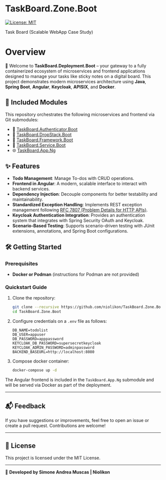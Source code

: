 # TaskBoard.Zone.Boot
[![License: MIT](https://img.shields.io/badge/License-MIT-green.svg)](https://opensource.org/licenses/MIT)

Task Board (Scalable WebApp Case Study)

# Overview

🚀 Welcome to **TaskBoard.Deployment.Boot** – your gateway to a fully containerized ecosystem of microservices and frontend applications designed to manage your tasks like sticky notes on a digital board. This project demonstrates modern microservices architecture using **Java**, **Spring Boot**, **Angular**, **Keycloak**, **APISIX**, and **Docker**.

## 🧩 Included Modules

This repository orchestrates the following microservices and frontend via Git submodules:

- 🔐 [TaskBoard.Authenticator.Boot](https://github.com/niolikon/TaskBoard.Authenticator.Boot)
- 📁 [TaskBoard.DropStack.Boot](https://github.com/niolikon/TaskBoard.DropStack.Boot)
- 🧱 [TaskBoard.Framework.Boot](https://github.com/niolikon/TaskBoard.Framework.Boot)
- 📌 [TaskBoard.Service.Boot](https://github.com/niolikon/TaskBoard.Service.Boot)
- 🌐 [TaskBoard.App.Ng](https://github.com/niolikon/TaskBoard.App.Ng)

## ✨ Features

- **Todo Management**: Manage To-dos with CRUD operations.
- **Frontend in Angular**: A modern, scalable interface to interact with backend services.
- **Dependency Injection**: Decouple components for better testability and maintainability.
- **Standardized Exception Handling**: Implements REST exception management following [RFC 7807 (Problem Details for HTTP APIs)](https://datatracker.ietf.org/doc/html/rfc7807).
- **Keycloak Authentication Integration**: Provides an authentication system that integrates with Spring Security OAuth and Keycloak.
- **Scenario-Based Testing**: Supports scenario-driven testing with JUnit extensions, annotations, and Spring Boot configurations.

## 🛠️ Getting Started

### Prerequisites

- **Docker or Podman** (instructions for Podman are not provided)


### Quickstart Guide

1. Clone the repository:
   ```bash
   git clone --recursive https://github.com/niolikon/TaskBoard.Zone.Boot.git
   cd TaskBoard.Zone.Boot
   ```

2. Configure credentials on a `.env` file as follows:
   ```
   DB_NAME=todolist
   DB_USER=appuser
   DB_PASSWORD=apppassword
   KEYCLOAK_DB_PASSWORD=supersecretkeycloak
   KEYCLOAK_ADMIN_PASSWORD=adminpassword
   BACKEND_BASEURL=http://localhost:8080
   ```

3. Compose docker container:
   ```bash
   docker-compose up -d
   ```

The Angular frontend is included in the `TaskBoard.App.Ng` submodule and will be served via Docker as part of the deployment.

---

## 📬 Feedback

If you have suggestions or improvements, feel free to open an issue or create a pull request. Contributions are welcome!

---

## 📝 License

This project is licensed under the MIT License.

---

🚀 **Developed by Simone Andrea Muscas | Niolikon**
